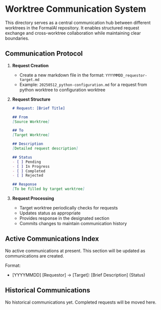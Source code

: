 # Worktree Communication System

This directory serves as a central communication hub between different worktrees in the FormalAI repository. It enables structured request exchange and cross-worktree collaboration while maintaining clear boundaries.

## Communication Protocol

1. **Request Creation**
   - Create a new markdown file in the format: `YYYYMMDD_requestor-target.md`
   - Example: `20250512_python-configuration.md` for a request from python worktree to configuration worktree

2. **Request Structure**
   ```markdown
   # Request: [Brief Title]
   
   ## From
   [Source Worktree]
   
   ## To
   [Target Worktree]
   
   ## Description
   [Detailed request description]
   
   ## Status
   - [ ] Pending
   - [ ] In Progress
   - [ ] Completed
   - [ ] Rejected
   
   ## Response
   [To be filled by target worktree]
   ```

3. **Request Processing**
   - Target worktree periodically checks for requests
   - Updates status as appropriate
   - Provides response in the designated section
   - Commits changes to maintain communication history

## Active Communications Index

No active communications at present. This section will be updated as communications are created.

Format:
- [YYYYMMDD] [Requestor] → [Target]: [Brief Description] (Status)

## Historical Communications

No historical communications yet. Completed requests will be moved here.
